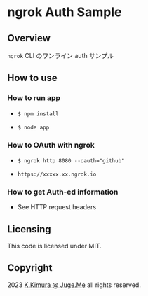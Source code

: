 # ngrok Auth Sample


## Overview

`ngrok` CLI のワンライン auth サンプル


## How to use

### How to run app

- `$ npm install`

- `$ node app`

### How to OAuth with ngrok

- `$ ngrok http 8080 --oauth="github"`

- `https://xxxxx.xx.ngrok.io`

### How to get Auth-ed information

- See HTTP request headers



## Licensing

This code is licensed under MIT.


## Copyright

2023  [K.Kimura @ Juge.Me](https://github.com/dotnsf) all rights reserved.
